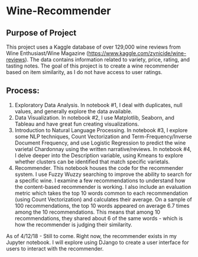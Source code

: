 # Wine-Recommender

## Purpose of Project
This project uses a Kaggle database of over 129,000 wine reviews from Wine Enthusiast/Wine Magazine (https://www.kaggle.com/zynicide/wine-reviews). The data contains information related to variety, price, rating, and tasting notes. The goal of this project is to create a wine recommender based on item similarity, as I do not have access to user ratings.

## Process:
1.	Exploratory Data Analysis. In notebook #1, I deal with duplicates, null values, and generally explore the data available.
2.	Data Visualization. In notebook #2, I use Matplotlib, Seaborn, and Tableau and have great fun creating visualizations.
3.	Introduction to Natural Language Processing.  In notebook #3, I explore some NLP techniques, Count Vectorization and Term-Frequency/Inverse Document Frequency, and use Logistic Regression to predict the wine varietal Chardonnay using the written narrative/reviews. In notebook #4, I delve deeper into the Description variable, using Kmeans to explore whether clusters can be identified that match specific varietals. 
4. Recommender. This notebook houses the code for the recommender system. I use Fuzzy Wuzzy searching to improve the ability to search for a specific wine. I examine a few recommendations to understand how the content-based recommender is working. I also include an evaluation metric which takes the top 10 words common to each recommendation (using Count Vectorization) and calculates their average. On a sample of 100 recommendations, the top 10 words appeared on average 6.7 times among the 10 recommendations. This means that among 10 recommendations, they shared about 6 of the same words - which is how the recommender is judging their similarity. 

As of 4/12/18 - Still to come. Right now, the recommender exists in my Jupyter notebook. I will explore using DJango to create a user interface for users to interact with the recommender.
